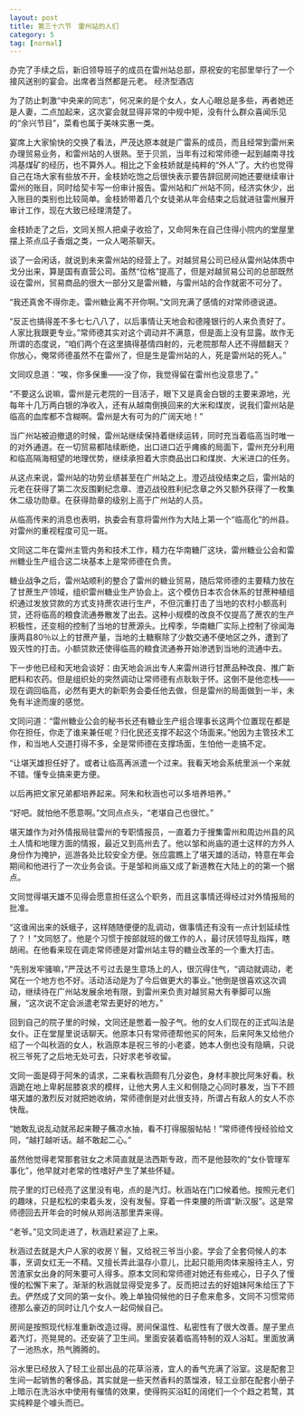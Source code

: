 ```yaml
---
layout: post
title: 第三十六节　雷州站的人们
category: 5
tag: [normal]
---
```


办完了手续之后，新旧领导班子的成员在雷州站总部，原祝安的宅邸里举行了一个接风送别的宴会。出席者当然都是元老。 经济型酒店

为了防止刺激“中央来的同志”，何况来的是个女人，女人心眼总是多些，再者她还是人妻，二点加起来，这次宴会就显得非常的中规中矩，没有什么群众喜闻乐见的“余兴节目”，菜肴也属于美味实惠一类。

宴席上大家愉快的交换了看法，严茂达原本就是广雷系的成员，而且经常到雷州来办理贸易业务，和雷州站的人很熟。至于贝凯，当年有过和常师德一起到越南寻找鸿基煤矿的经历，也不算外人。相比之下金枝娇就是纯粹的“外人”了。大约也觉得自己在场大家有些放不开，金枝娇吃饱之后很快表示要告辞回房间她还要继续审计雷州的账目，同时给契卡写一份审计报告。雷州站和广州站不同，经济实休少，出入账目的类别也比较简单。金枝娇带着几个女徒弟从年会结束之后就进驻雷州展开审计工作，现在大致已经理清楚了。

金枝娇走了之后，文同关照人把桌子收拾了，又命阿朱在自己住得小院内的堂屋里摆上茶点瓜子香烟之类，一众人喝茶聊天。

谈了一会闲话，就说到未来雷州站的经营上了。对越贸易公司已经从雷州站体质中戈分出来，算是国有直营公司。虽然“位格”提高了，但是对越贸易公司的总部既然设在雷州，贸易商品的很大一部分又是雷州糖，与雷州站的合作就密不可分了。

“我还真舍不得你走。雷州糖业离不开你啊。”文同充满了感情的对常师德说道。

“反正也搞得差不多七七八八了，以后事情让天地会和德隆银行的人来负责好了。人家比我跟更专业。”常师德其实对这个调动并不满意，但是面上没有显露。故作无所谓的态度说，“咱们两个在这里搞得基情四射的，元老院那帮人还不得醋翻天？你放心，俺常师德虽然不在雷州了，但是生是雷州站的人，死是雷州站的死人。”

文同叹息道：“唉，你多保重――没了你，我觉得留在雷州也没意思了。”

“不要这么说嘛，雷州是元老院的一目活子，眼下又是真金白银的主要来源地，光每年十几万两白银的净收入，还有从越南倒换回来的大米和煤炭，说我们雷州站是临高的血库都不含糊啊。雷州是大有可为的广阔天地！”

当广州站被迫撤退的时候，雷州站继续保持着继续运转，同时充当着临高当时唯一的对外通道。在一切贸易都陆续断绝，出口进口近乎瘫痪的局面下，雷州充分利用和临高隔海相望的地理优势，继续承担着大宗商品出口和煤炭、大米进口的任务。

从这点来说，雷州站的功劳业绩甚至在广州站之上。澄迈战役结束之后，雷州站的元老在获得了第二次反围剿纪念章、澄迈战役胜利纪念章之外又额外获得了一枚集休二级功勋章。在获得勋章的级别上高于广州站的人员。

从临高传来的消息也表明，执委会有意将雷州作为大陆上第一个“临高化”的州县。对雷州的重视程度可见一斑。

文同这二年在雷州主管内务和技术工作，精力在华南糖厂这块，雷州糖业公会和雷州糖业生产组合这二块基本上是常师德在负贵。

糖业战争之后，雷州站顺利的整合了雷州的糖业贸易，随后常师德的主要精力放在了甘蔗生产领域，组织雷州糖业生产协会上。这个模仿日本农合休系的甘蔗种植组织通过发放贷款的方式支持蔗农进行生产，不但沉重打击了当地的农村小额高利贷，还将临高的粮食流通券散发了出去。这种小规模的改良不仅提高了蔗农的生产积极性，还变相的控制了当地的甘蔗源头。比榨季，华南糖厂实际上控制了徐闻海康两县80％以上的甘蔗产量，当地的土糖察除了少数交通不便地区之外，遭到了毁灭性的打击。小额贷款还使得临高的粮食流通券开始渗透到当地的流通中去。

下一步他已经和天地会谈好：由天地会派出专人来雷州进行甘蔗品种改良、推广新肥料和农药。但是组织处的突然调动让常师德有点耿耿于怀。这倒不是他恋栈――现在调回临高，必然有更大的新职务会委任他去做，但是雷州的局面做到一半，未免有半途而废的感觉。

文同问道：“雷州糖业公会的秘书长还有糖业生产组合理事长这两个位置现在都是你在担任，你走了谁来兼任呢？归化民还支撑不起这个场面来。”他因为主管技术工作，和当地人交道打得不多，全是常师德在支撑场面，生怕他一走搞不定。

“让堪天雄担任好了。或者让临高再派遣一个过来。我看天地会系统里派一个来就不错。懂专业搞来更方便。

以后再把文家兄弟都培养起来。阿朱和秋涵也可以多培养培养。”

“好吧。就怕他不愿意啊。”文同点点头，“老堪自己也很忙。”

堪天雄作为对外情报局驻雷州的专职情报员，一直着力于搜集雷州和周边州县的风土人情和地理方面的情报，最近又到高州去了。他以邹和尚庙的道士这样的方外人身份作为掩护，巡游各处比较安全方便。张应震瞧上了堪天雄的活动，特意在年会期间和他进行了一次业务会谈。于是邹和尚庙又成了新道教在大陆上的的第一个据点。

文同觉得堪天雄不见得会愿意担任这么个职务，而且这事情还得经过对外情报局的批准。

“这谁闹出来的妖蛾子，这样随随便便的乱调动，做事情还有没有一点计划延续性了？！”文同怒了。他是个习惯于按部就班的做工作的人，最讨厌领导乱指挥，瞎胡闹。在他看来现在调走常师德是对雷州站主导的糖业改革的一个重大打击。

“先别发牢骚嘛，”严茂达不亏过去是生意场上的人，很沉得住气，“调动就调动，老窝在一个地方也不好。活动活动是为了今后做更大的事业。”他倒是很喜欢这次调动，继续待在广州站发展余地有限，到雷州来负责对越贸易大有拳脚可以施展，“这次说不定会派遣老常去更好的地方。”

回到自己的院子里的时候，文同还是憋着一股子气。他的女人们现在的正式叫法是女仆。正在堂屋里说话聊天。他原本只有常师德帮他买的阿朱，后来阿朱又给他介绍了一个叫秋涵的女人，秋涵原本是祝三爷的小老婆，她本人倒也没有隐瞒，只说祝三爷死了之后地无处可去，只好求老爷收留。

文同一面是碍于阿朱的请求，二来看秋涵颇有几分姿色，身材丰腴比阿朱好看。秋涵跪在地上卑躬屈膝哀求的模样，让他大男人主义和侧隐之心同时暴发，当下不顾堪天雄的激烈反对就把她收纳，常师德倒是对此很支持，所谓占有敌人的女人不亦快哉。

“她敢乱说乱动就吊起来鞭子蘸凉水抽，看不打得服服帖帖！”常师德传授经验给文同，“越打越听话。越不敢起二心。”

虽然他觉得老常那套驻女之术简直就是法西斯专政，而不是他鼓吹的“女仆管理军事化”，他早就对老常的性嗜好产生了某些怀疑。

院子里的灯已经亮了这里没有电，点的是汽灯。秋涵站在门口候着他。按照元老们的趣味，只是松松的束着头发，没有发髻。穿着一件束腰的所谓“新汉服”。这是常师德回去开年会的时候从郑尚洁那里弄来得。

“老爷。”见文同走进了，秋涵赶紧迎了上来。

秋涵过去就是大户人家的收房丫鬟，又给祝三爷当小妾。学会了全套伺候人的本事，烹调女红无一不精。又擅长弄此温存小意儿，比起只能用肉体来服待主人，穷苦渣家女出身的阿朱要可人得多。原本文同和常师德对她还有些戒心，日子久了慢慢的松懈下来了。渐渐的秋涵就显得受宠多了。反而把过去的好姐妹阿朱给压了下去。俨然成了文同的第一女仆。晚上单独伺候他的日子愈来愈多，文同不习惯常师德那么豪迈的同时让几个女人一起伺候自己。

房间是按照现代标准重新改造过得。房间保温性、私密性有了很大改善。屋子里点着汽灯，亮晃晃的。还安装了卫生间。里面安装着临高特制的双人浴缸。里面放满了一池热水，热气腾腾的。

浴水里已经放入了轻工业部出品的花草浴液，宜人的香气充满了浴室。这是配套卫生间一起销售的奢侈品，其实就是一些天然香料的蒸馏液，轻工业部在配套小册子上暗示在洗浴水中使用有催情的效果，使得购买浴缸的阔佬们一个个趋之若鹜，其实纯粹是个噱头而已。